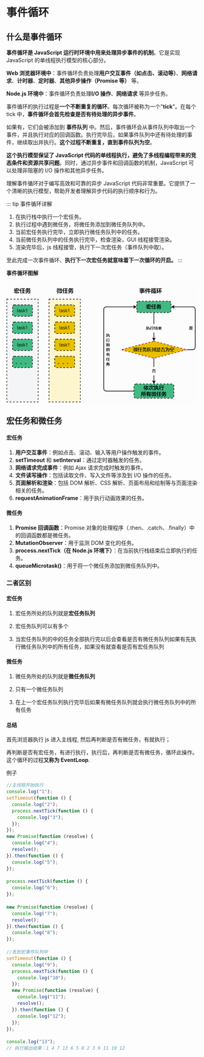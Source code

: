 # 事件循环

## 什么是事件循环

**事件循环是 JavaScript 运行时环境中用来处理异步事件的机制**。它是实现 JavaScript 的单线程执行模型的核心部分。

**Web 浏览器环境中**：事件循环负责处理**用户交互事件（如点击、滚动等）**、**网络请求**、**计时器**、**定时器**、**其他异步操作（Promise 等）** 等。

**Node.js 环境中**：事件循环负责处理**I/O 操作**、**网络请求** 等异步任务。

事件循环的执行过程是**一个不断重复的循环**。每次循环被称为一个"**tick**"。在每个 tick 中，**事件循环会首先检查是否有待处理的异步事件**。

如果有，它们会被添加到 **事件队列** 中。然后，事件循环会从事件队列中取出一个事件，并且执行对应的回调函数。执行完毕后，如果事件队列中还有待处理的事件，继续取出并执行。**这个过程不断重复，直到事件队列为空**。

**这个执行模型保证了 JavaScript 代码的单线程执行，避免了多线程编程带来的竞态条件和资源共享问题**。同时，通过异步事件和回调函数的机制，JavaScript 可以处理非阻塞的 I/O 操作和其他异步任务。

理解事件循环对于编写高效和可靠的异步 JavaScript 代码非常重要。它提供了一个清晰的执行模型，帮助开发者理解异步代码的执行顺序和行为。

::: tip 事件循环详解

1. 在执行栈中执行一个宏任务。
2. 执行过程中遇到微任务，将微任务添加到微任务队列中。
3. 当前宏任务执行完毕，立即执行微任务队列中的任务。
4. 当前微任务队列中的任务执行完毕，检查渲染，GUI 线程接管渲染。
5. 渲染完毕后，js 线程接管，执行下一次宏任务（事件队列中取）。

至此完成一次事件循环、**执行下一次宏任务就意味着下一次循环的开启。**
:::

**事件循环图解**

![事件循环图解](./asset/10.1.png)

## 宏任务和微任务

#### 宏任务

1. **用户交互事件**：例如点击、滚动、输入等用户操作触发的事件。
2. **setTimeout** 和 **setInterval**：通过定时器触发的任务。
3. **网络请求完成事件**：例如 Ajax 请求完成时触发的事件。
4. **文件读写操作**：包括读取文件、写入文件等涉及到 I/O 操作的任务。
5. **页面解析和渲染**：包括 DOM 解析、CSS 解析、页面布局和绘制等与页面渲染相关的任务。
6. **requestAnimationFrame**：用于执行动画效果的任务。

#### 微任务

1. **Promise 回调函数**：Promise 对象的处理程序（.then、.catch、.finally）中的回调函数都是微任务。
2. **MutationObserver**：用于监测 DOM 变化的任务。
3. **process.nextTick（在 Node.js 环境下）**：在当前执行栈结束后立即执行的任务。
4. **queueMicrotask()**：用于将一个微任务添加到微任务队列中。

### 二者区别

#### 宏任务

1. 宏任务所处的队列就是**宏任务队列**

2. 宏任务队列可以有多个

3. 当宏任务队列的中的任务全部执行完以后会查看是否有微任务队列如果有先执行微任务队列中的所有任务，如果没有就查看是否有宏任务队列

#### 微任务

1. 微任务所处的队列就是**微任务队列**

2. 只有一个微任务队列

3. 在上一个宏任务队列执行完毕后如果有微任务队列就会执行微任务队列中的所有任务

#### 总结

首先浏览器执行 js 进入主线程, 然后再判断是否有微任务，有就执行；

再判断是否有宏任务，有进行执行，执行后，再判断是否有微任务，循环此操作。这个循环的过程**又称为 EventLoop**.

例子

```js
//主线程开始执行
console.log("1");
setTimeout(function () {
  console.log("2");
  process.nextTick(function () {
    console.log("3");
  });
});
new Promise(function (resolve) {
  console.log("4");
  resolve();
}).then(function () {
  console.log("5");
});

process.nextTick(function () {
  console.log("6");
});

new Promise(function (resolve) {
  console.log("7");
  resolve();
}).then(function () {
  console.log("8");
});

//丢到宏事件队列中
setTimeout(function () {
  console.log("9");
  process.nextTick(function () {
    console.log("10");
  });
  new Promise(function (resolve) {
    console.log("11");
    resolve();
  }).then(function () {
    console.log("12");
  });
});

console.log("13");
// 执行输出结果：1 4 7 13 6 5 8 2 3 9 11 10 12
```
